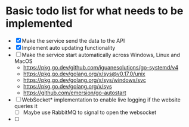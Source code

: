 # Basic todo list for what needs to be implemented
- [x] Make the service send the data to the API
- [x] Implement auto updating functionality
- [ ] Make the service start automatically across Windows, Linux and MacOS
  - https://pkg.go.dev/github.com/iguanesolutions/go-systemd/v4
  - https://pkg.go.dev/golang.org/x/sys@v0.17.0/unix
  - https://pkg.go.dev/golang.org/x/sys/windows/svc
  - https://pkg.go.dev/golang.org/x/sys
  - https://github.com/emersion/go-autostart
- [ ] WebSocket* implementation to enable live logging if the website queries it 
  - [ ] Maybe use RabbitMQ to signal to open the websocket
- [ ] 